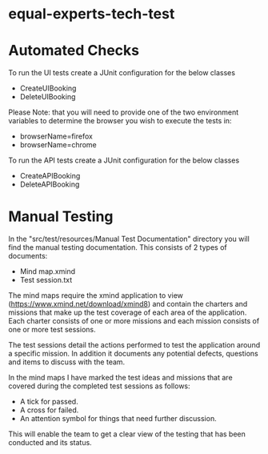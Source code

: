 # equal-experts-tech-test

# Automated Checks
To run the UI tests create a JUnit configuration for the below classes
* CreateUIBooking
* DeleteUIBooking

Please Note: that you will need to provide one of the two environment variables to determine the browser you wish to 
execute the tests in:    
* browserName=firefox
* browserName=chrome

To run the API tests create a JUnit configuration for the below classes
* CreateAPIBooking
* DeleteAPIBooking

# Manual Testing

In the "src/test/resources/Manual Test Documentation" directory you will find the manual testing documentation.
This consists of 2 types of documents:
* Mind map.xmind
* Test session.txt

The mind maps require the xmind application to view (https://www.xmind.net/download/xmind8) and contain the charters and
missions that make up the test coverage of each area of the application. Each charter consists of one or more missions 
and each mission consists of one or more test sessions.

The test sessions detail the actions performed to test the application around a specific mission. In addition it
documents any potential defects, questions and items to discuss with the team.

In the mind maps I have marked the test ideas and missions that are covered during the completed test sessions as 
follows:
* A tick for passed.
* A cross for failed.
* An attention symbol for things that need further discussion.

This will enable the team to get a clear view of the testing that has been conducted and its status.     


